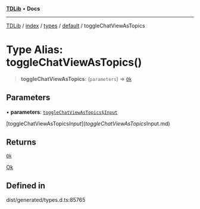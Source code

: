 [**TDLib**](../../../../../../README.md) • **Docs**

***

[TDLib](../../../../../../modules.md) / [index](../../../../../README.md) / [types](../../../README.md) / [default](../README.md) / toggleChatViewAsTopics

# Type Alias: toggleChatViewAsTopics()

> **toggleChatViewAsTopics**: (`parameters`) => [`Ok`](Ok.md)

## Parameters

• **parameters**: [`toggleChatViewAsTopics$Input`](toggleChatViewAsTopics$Input.md)

[toggleChatViewAsTopics$Input](toggleChatViewAsTopics$Input.md)

## Returns

[`Ok`](Ok.md)

[Ok](Ok.md)

## Defined in

dist/generated/types.d.ts:85765
